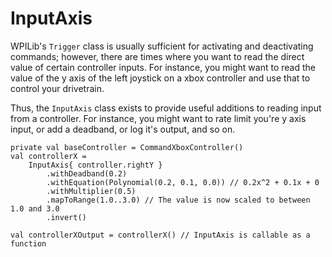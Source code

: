 # InputAxis

WPILib's ```Trigger``` class is usually sufficient for activating 
and deactivating commands; however, there are times where you want to read
the direct value of certain controller inputs. For instance,
you might want to read the value of the y axis of the left joystick on a xbox controller
and use that to control your drivetrain.

Thus, the ```InputAxis``` class exists to provide useful additions
to reading input from a controller. For instance, you might 
want to rate limit you're y axis input, or add a deadband, or log it's output,
and so on.

```
private val baseController = CommandXboxController()
val controllerX = 
    InputAxis{ controller.rightY }
        .withDeadband(0.2) 
        .withEquation(Polynomial(0.2, 0.1, 0.0)) // 0.2x^2 + 0.1x + 0
        .withMultiplier(0.5)
        .mapToRange(1.0..3.0) // The value is now scaled to between 1.0 and 3.0
        .invert()

val controllerXOutput = controllerX() // InputAxis is callable as a function

```